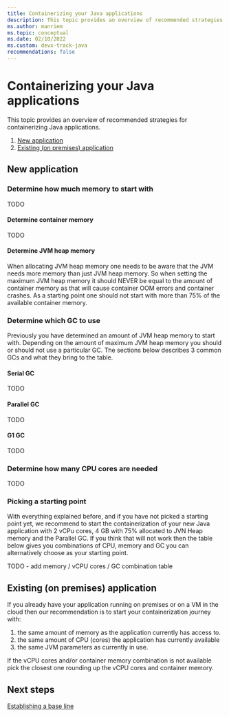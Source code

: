 ```yaml
---
title: Containerizing your Java applications
description: This topic provides an overview of recommended strategies for containerizing your Java applications.
ms.author: manriem
ms.topic: conceptual
ms.date: 02/10/2022
ms.custom: devx-track-java
recommendations: false
---
```


# Containerizing your Java applications

This topic provides an overview of recommended strategies for containerizing Java applications.

1. [New application](#new-application)
1. [Existing (on premises) application](#existing-on-premises-application)

## New application

### Determine how much memory to start with

TODO

#### Determine container memory

TODO

#### Determine JVM heap memory

When allocating JVM heap memory one needs to be aware that the JVM needs more memory than just JVM heap memory. So when setting the maximum JVM heap memory it should NEVER be equal to the amount of container memory as that will cause container OOM errors and container crashes. As a starting point one should not start with more than 75% of the available container memory.

### Determine which GC to use

Previously you have determined an amount of JVM heap memory to start with. Depending on the amount of maximum JVM heap memory you should or should not use a particular GC. The sections below describes 3 common GCs and what they bring to the table.

#### Serial GC

TODO

#### Parallel GC

TODO

#### G1 GC 

TODO

### Determine how many CPU cores are needed

TODO

### Picking a starting point

With everything explained before, and if you have not picked a starting point yet, we recommend to start the containerization of your new Java application with 2 vCPu cores, 4 GB with 75% allocated to JVN Heap memory and the Parallel GC. If you think that will not work then the table below gives you combinations of CPU, memory and GC you can alternatively choose as your starting point.

TODO - add memory / vCPU cores / GC combination table

## Existing (on premises) application 

If you already have your application running on premises or on a VM in the cloud then our recommendation is to start your containerization journey with:

1. the same amount of memory as the application currently has access to.
1. the same amount of CPU (cores) the application has currently available
1. the same JVM parameters as currently in use.

If the vCPU cores and/or container memory combination is not available pick the closest one rounding up the vCPU cores and container memory.

## Next steps

[Establishing a base line](containers-baseline.md)
